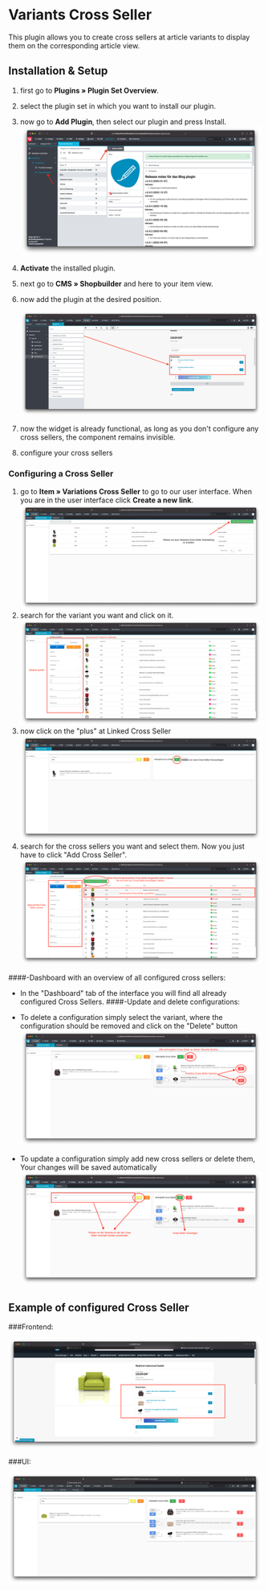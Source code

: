 # Variants Cross Seller
This plugin allows you to create cross sellers at article variants to display them on the
corresponding article view.

## Installation & Setup
1. first go to **Plugins » Plugin Set Overview**.
2. select the plugin set in which you want to install our plugin.
3. now go to **Add Plugin**, then select our plugin and press Install.
   ![Add an image](../images/Installation.png)
4. **Activate** the installed plugin.
5. next go to **CMS » Shopbuilder** and here to your item view.
6. now add the plugin at the desired position.

   ![Add an image](../images/placewidget.png)
7. now the widget is already functional, as long as you don't configure any cross sellers, the component remains invisible.
8. configure your cross sellers

### Configuring a Cross Seller
1. go to **Item » Variations Cross Seller** to go to our user interface.
   When you are in the user interface click **Create a new link**.
   ![Add an image](../images/erstellen1neu.png)
3. search for the variant you want and click on it.
   ![Add an image](../images/erstellen2neu.png)
4. now click on the "plus" at Linked Cross Seller
   ![Add an image](../images/erstellen3.png)
5. search for the cross sellers you want and select them. Now you just have to click "Add Cross Seller".
   ![Add an image](../images/erstellen4neu.png)

####-Dashboard with an overview of all configured cross sellers:
- In the "Dashboard" tab of the interface  you will find all already configured Cross Sellers.
####-Update and delete configurations:
- To delete a configuration simply select the variant,
  where the configuration should be removed and click on the "Delete" button
  ![Add an image](../images/loeschenNeu.png)

- To update a configuration simply add new cross sellers or delete them,
  Your changes will be saved automatically
  ![Add an image](../images/konfigurieren.png)

## Example of configured Cross Seller

###Frontend:

![Add an image](../images/example1.png)

###UI:

![Add an image](../images/example1ui.png)